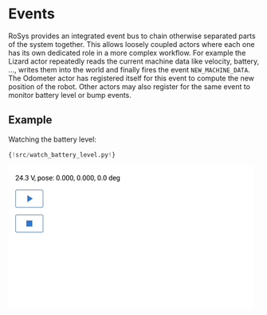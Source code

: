 # Events

RoSys provides an integrated event bus to chain otherwise separated parts of the system together.
This allows loosely coupled actors where each one has its own dedicated role in a more complex workflow.
For example the Lizard actor repeatedly reads the current machine data like velocity, battery, ..., writes them into the world and finally fires the event `NEW_MACHINE_DATA`.
The Odometer actor has registered itself for this event to compute the new position of the robot.
Other actors may also register for the same event to monitor battery level or bump events.

## Example

Watching the battery level:

```python
{!src/watch_battery_level.py!}
```

![Watch Battery](watch_battery_level.gif)
